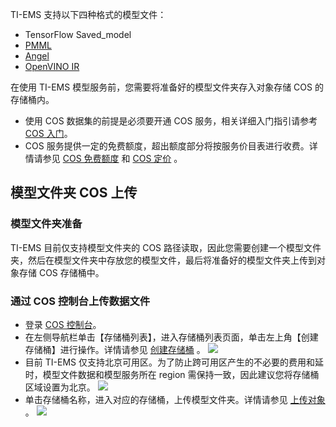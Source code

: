 
TI-EMS 支持以下四种格式的模型文件：
- TensorFlow Saved_model
- [PMML](https://www.ibm.com/developerworks/cn/opensource/ind-PMML1/)
- [Angel](https://github.com/Angel-ML/angel/blob/master/docs/design/model_format.md)
- [OpenVINO IR](https://docs.openvinotoolkit.org/latest/_docs_MO_DG_Deep_Learning_Model_Optimizer_DevGuide.html)

在使用 TI-EMS 模型服务前，您需要将准备好的模型文件夹存入对象存储 COS 的存储桶内。
- 使用 COS 数据集的前提是必须要开通 COS 服务，相关详细入门指引请参考 [COS 入门](https://cloud.tencent.com/product/cos/getting-started)。
- COS 服务提供一定的免费额度，超出额度部分将按服务价目表进行收费。详情请参见 [COS 免费额度](https://cloud.tencent.com/document/product/436/6240) 和 [COS 定价](https://cloud.tencent.com/product/cos/pricing) 。

## 模型文件夹 COS 上传
### 模型文件夹准备
TI-EMS 目前仅支持模型文件夹的 COS 路径读取，因此您需要创建一个模型文件夹，然后在模型文件夹中存放您的模型文件，最后将准备好的模型文件夹上传到对象存储 COS 存储桶中。
### 通过 COS 控制台上传数据文件
- 登录 [COS 控制台](https://console.cloud.tencent.com/cos5)。
- 在左侧导航栏单击【存储桶列表】，进入存储桶列表页面，单击左上角【创建存储桶】进行操作。详情请参见 [创建存储桶](https://cloud.tencent.com/document/product/436/6232) 。
![](https://main.qcloudimg.com/raw/3100a917027517a770e82c35017444d2.png)
- 目前 TI-EMS 仅支持北京可用区。为了防止跨可用区产生的不必要的费用和延时，模型文件数据和模型服务所在 region 需保持一致，因此建议您将存储桶区域设置为北京。
![](https://main.qcloudimg.com/raw/6e5d8f2c1459b3019073d7e57b8e1053.png)
- 单击存储桶名称，进入对应的存储桶，上传模型文件夹。详情请参见 [上传对象](https://cloud.tencent.com/document/product/436/6233) 。
![](https://main.qcloudimg.com/raw/ed79df1746eb99c53b3704be62c12dd5.png)
